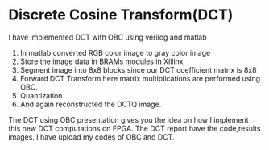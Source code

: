 # Discrete Cosine Transform(DCT)
I have implemented DCT with OBC using verilog and matlab
1) In matlab converted RGB color image to gray color image
2) Store the image data in BRAMs modules in Xillinx
3) Segment image into 8x8 blocks since our DCT coefficient matrix is 8x8
4) Forward DCT Transform here matrix multiplications are performed using OBC.
5) Quantization
6) And again reconstructed the DCTQ image.

The DCT using OBC presentation gives you the idea on how I implement this new DCT computations on FPGA.
The DCT report have the code,results images.
I have upload my codes of OBC and DCT.
